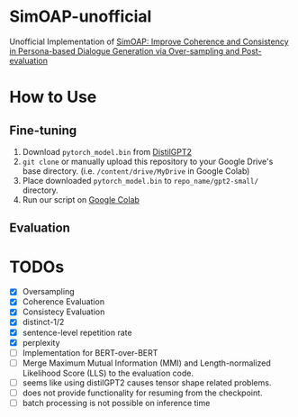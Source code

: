 # SimOAP-unofficial
Unofficial Implementation of [SimOAP: Improve Coherence and Consistency in Persona-based Dialogue Generation via Over-sampling and Post-evaluation](https://arxiv.org/abs/2305.11130)

# How to Use
## Fine-tuning
1. Download `pytorch_model.bin` from [DistilGPT2](https://huggingface.co/distilgpt2)
2. `git clone` or manually upload this repository to your Google Drive's base directory. (i.e. `/content/drive/MyDrive` in Google Colab)
3. Place downloaded `pytorch_model.bin` to `repo_name/gpt2-small/` directory.
4. Run our script on [Google Colab](https://colab.research.google.com/drive/1ewPbywzTG0130uXuBhkOu_vep839HRuC?usp=sharing)

## Evaluation


# TODOs
- [x] Oversampling
- [x] Coherence Evaluation
- [x] Consistecy Evaluation
- [x] distinct-1/2
- [x] sentence-level repetition rate
- [x] perplexity
- [ ] Implementation for BERT-over-BERT
- [ ] Merge Maximum Mutual Information (MMI) and Length-normalized Likelihood Score (LLS) to the evaluation code.
- [ ] seems like using distilGPT2 causes tensor shape related problems.
- [ ] does not provide functionality for resuming from the checkpoint.
- [ ] batch processing is not possible on inference time
